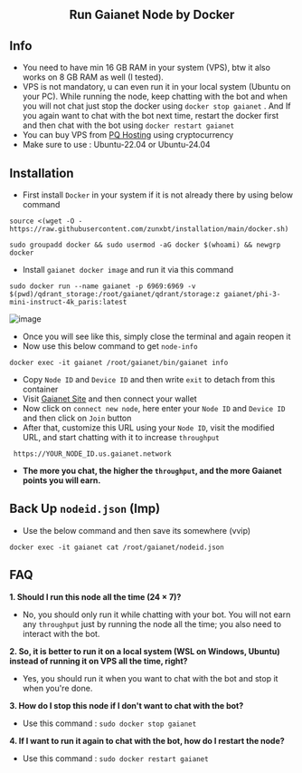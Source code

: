 <h2 align=center>Run Gaianet Node by Docker</h2>

## Info
- You need to have min 16 GB RAM in your system (VPS), btw it also works on 8 GB RAM as well (I tested).
- VPS is not mandatory, u can even run it in your local system (Ubuntu on your PC). While running the node, keep chatting with the bot and when you will not chat just stop the docker using `docker stop gaianet` . And If you again want to chat with the bot next time, restart the docker first and then chat with the bot using `docker restart gaianet`
- You can buy VPS from [PQ Hosting](https://pq.hosting/?from=622403&lang=en) using cryptocurrency
- Make sure to use : Ubuntu-22.04 or Ubuntu-24.04

## Installation
- First install `Docker` in your system if it is not already there by using below command
```
source <(wget -O - https://raw.githubusercontent.com/zunxbt/installation/main/docker.sh)
```
```
sudo groupadd docker && sudo usermod -aG docker $(whoami) && newgrp docker
```
- Install `gaianet docker image` and run it via this command
```
sudo docker run --name gaianet -p 6969:6969 -v $(pwd)/qdrant_storage:/root/gaianet/qdrant/storage:z gaianet/phi-3-mini-instruct-4k_paris:latest
```

![image](https://github.com/user-attachments/assets/c9c5216a-4149-48f0-ba80-b985e1c59c6c)

- Once you will see like this, simply close the terminal and again reopen it
- Now use this below command to get `node-info`
```
docker exec -it gaianet /root/gaianet/bin/gaianet info
```
- Copy `Node ID` and `Device ID` and then write `exit` to detach from this container
- Visit [Gaianet Site](https://www.gaianet.ai/setting/nodes) and then connect your wallet
- Now click on `connect new node`, here enter your `Node ID` and `Device ID` and then click on `Join` button
- After that, customize this URL using your `Node ID`, visit the modified URL, and start chatting with it to increase `throughput`
```
 https://YOUR_NODE_ID.us.gaianet.network
```
- **The more you chat, the higher the `throughput`, and the more Gaianet points you will earn.**
## Back Up `nodeid.json` (Imp)
- Use the below command and then save its somewhere (vvip)
```
docker exec -it gaianet cat /root/gaianet/nodeid.json
```
## FAQ

**1. Should I run this node all the time (24 × 7)?**  
- No, you should only run it while chatting with your bot. You will not earn any `throughput` just by running the node all the time; you also need to interact with the bot.

**2. So, it is better to run it on a local system (WSL on Windows, Ubuntu) instead of running it on VPS all the time, right?**  
- Yes, you should run it when you want to chat with the bot and stop it when you're done.

**3. How do I stop this node if I don't want to chat with the bot?**  
- Use this command : `sudo docker stop gaianet`

**4. If I want to run it again to chat with the bot, how do I restart the node?**  
- Use this command : `sudo docker restart gaianet`
